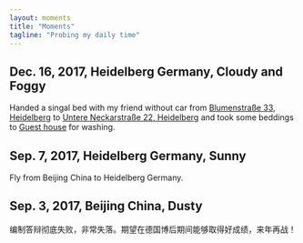 ```yaml
---
layout: moments
title: "Moments"
tagline: "Probing my daily time"
---
```





## Dec. 16, 2017, Heidelberg Germany, Cloudy and Foggy

Handed a singal bed with my friend without car from <a href="https://goo.gl/YYTNoa">Blumenstraße 33, Heidelberg</a> to  <a href="https://goo.gl/Hm3gT9">Untere Neckarstraße 22, Heidelberg</a> and took some beddings to <a href="https://goo.gl/6kJTau">Guest house</a> for washing.


## Sep. 7, 2017, Heidelberg Germany, Sunny

Fly from Beijing China to Heidelberg Germany.


## Sep. 3, 2017, Beijing China, Dusty

编制答辩彻底失败，非常失落。期望在德国博后期间能够取得好成绩，来年再战！

